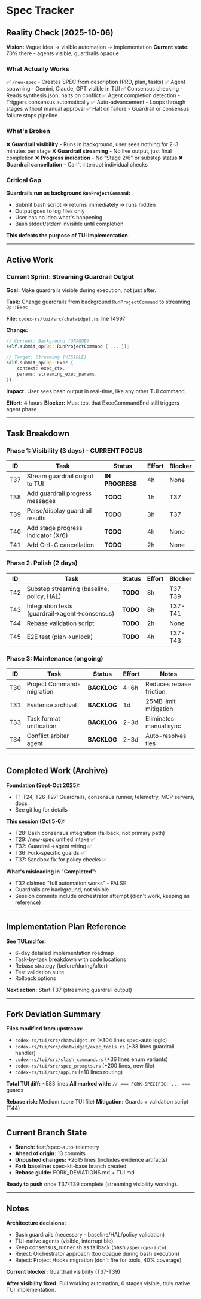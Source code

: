 # Spec Tracker

## Reality Check (2025-10-06)

**Vision:** Vague idea → visible automation → implementation
**Current state:** 70% there - agents visible, guardrails opaque

### What Actually Works

✅ `/new-spec` - Creates SPEC from description (PRD, plan, tasks)
✅ Agent spawning - Gemini, Claude, GPT visible in TUI
✅ Consensus checking - Reads synthesis.json, halts on conflict
✅ Agent completion detection - Triggers consensus automatically
✅ Auto-advancement - Loops through stages without manual approval
✅ Halt on failure - Guardrail or consensus failure stops pipeline

### What's Broken

❌ **Guardrail visibility** - Runs in background, user sees nothing for 2-3 minutes per stage
❌ **Guardrail streaming** - No live output, just final completion
❌ **Progress indication** - No "Stage 2/6" or substep status
❌ **Guardrail cancellation** - Can't interrupt individual checks

### Critical Gap

**Guardrails run as background `RunProjectCommand`:**
- Submit bash script → returns immediately → runs hidden
- Output goes to log files only
- User has no idea what's happening
- Bash stdout/stderr invisible until completion

**This defeats the purpose of TUI implementation.**

---

## Active Work

### Current Sprint: Streaming Guardrail Output

**Goal:** Make guardrails visible during execution, not just after.

**Task:** Change guardrails from background `RunProjectCommand` to streaming `Op::Exec`

**File:** `codex-rs/tui/src/chatwidget.rs` line 14997

**Change:**
```rust
// Current: Background (OPAQUE)
self.submit_op(Op::RunProjectCommand { ... });

// Target: Streaming (VISIBLE)
self.submit_op(Op::Exec {
    context: exec_ctx,
    params: streaming_exec_params,
});
```

**Impact:** User sees bash output in real-time, like any other TUI command.

**Effort:** 4 hours
**Blocker:** Must test that ExecCommandEnd still triggers agent phase

---

## Task Breakdown

### Phase 1: Visibility (3 days) - CURRENT FOCUS

| ID | Task | Status | Effort | Blocker |
|----|------|--------|--------|---------|
| T37 | Stream guardrail output to TUI | **IN PROGRESS** | 4h | None |
| T38 | Add guardrail progress messages | **TODO** | 1h | T37 |
| T39 | Parse/display guardrail results | **TODO** | 3h | T37 |
| T40 | Add stage progress indicator (X/6) | **TODO** | 4h | None |
| T41 | Add Ctrl-C cancellation | **TODO** | 2h | None |

### Phase 2: Polish (2 days)

| ID | Task | Status | Effort | Blocker |
|----|------|--------|--------|---------|
| T42 | Substep streaming (baseline, policy, HAL) | **TODO** | 8h | T37-T39 |
| T43 | Integration tests (guardrail→agent→consensus) | **TODO** | 8h | T37-T41 |
| T44 | Rebase validation script | **TODO** | 2h | None |
| T45 | E2E test (plan→unlock) | **TODO** | 4h | T37-T43 |

### Phase 3: Maintenance (ongoing)

| ID | Task | Status | Effort | Notes |
|----|------|--------|--------|-------|
| T30 | Project Commands migration | **BACKLOG** | 4-6h | Reduces rebase friction |
| T31 | Evidence archival | **BACKLOG** | 1d | 25MB limit mitigation |
| T33 | Task format unification | **BACKLOG** | 2-3d | Eliminates manual sync |
| T34 | Conflict arbiter agent | **BACKLOG** | 2-3d | Auto-resolves ties |

---

## Completed Work (Archive)

**Foundation (Sept-Oct 2025):**
- T1-T24, T26-T27: Guardrails, consensus runner, telemetry, MCP servers, docs
- See git log for details

**This session (Oct 5-6):**
- T28: Bash consensus integration (fallback, not primary path)
- T29: /new-spec unified intake ✅
- T32: Guardrail→agent wiring ✅
- T36: Fork-specific guards ✅
- T37: Sandbox fix for policy checks ✅

**What's misleading in "Completed":**
- T32 claimed "full automation works" - FALSE
- Guardrails are background, not visible
- Session commits include orchestrator attempt (didn't work, keeping as reference)

---

## Implementation Plan Reference

**See TUI.md for:**
- 6-day detailed implementation roadmap
- Task-by-task breakdown with code locations
- Rebase strategy (before/during/after)
- Test validation suite
- Rollback options

**Next action:** Start T37 (streaming guardrail output)

---

## Fork Deviation Summary

**Files modified from upstream:**
- `codex-rs/tui/src/chatwidget.rs` (+304 lines spec-auto logic)
- `codex-rs/tui/src/chatwidget/exec_tools.rs` (+33 lines guardrail handler)
- `codex-rs/tui/src/slash_command.rs` (+36 lines enum variants)
- `codex-rs/tui/src/spec_prompts.rs` (+200 lines, new file)
- `codex-rs/tui/src/app.rs` (+10 lines routing)

**Total TUI diff:** ~583 lines
**All marked with:** `// === FORK-SPECIFIC: ... ===` guards

**Rebase risk:** Medium (core TUI file)
**Mitigation:** Guards + validation script (T44)

---

## Current Branch State

- **Branch:** feat/spec-auto-telemetry
- **Ahead of origin:** 13 commits
- **Unpushed changes:** +2615 lines (includes evidence artifacts)
- **Fork baseline:** spec-kit-base branch created
- **Rebase guide:** FORK_DEVIATIONS.md + TUI.md

**Ready to push** once T37-T39 complete (streaming visibility working).

---

## Notes

**Architecture decisions:**
- Bash guardrails (necessary - baseline/HAL/policy validation)
- TUI-native agents (visible, interruptible)
- Keep consensus_runner.sh as fallback (bash `/spec-ops-auto`)
- Reject: Orchestrator approach (too opaque during bash execution)
- Reject: Project Hooks migration (don't fire for tools, 40% coverage)

**Current blocker:** Guardrail visibility (T37-T39)

**After visibility fixed:** Full working automation, 6 stages visible, truly native TUI implementation.
